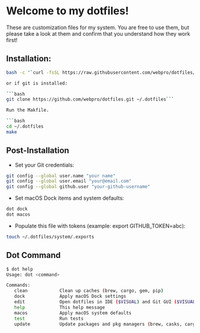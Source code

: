 # Welcome to my dotfiles!

These are customization files for my system. You are free to use them, but please take a look at them and confirm that you understand how they work first!

## Installation:
```bash
bash -c "`curl -fsSL https://raw.githubusercontent.com/webpro/dotfiles/master/remote-install.sh`"```

or if git is installed:

```bash
git clone https://github.com/webpro/dotfiles.git ~/.dotfiles```

Run the Makfile.

```bash
cd ~/.dotfiles
make
```

## Post-Installation
- Set your Git credentials:
```bash
git config --global user.name "your name"
git config --global user.email "your@email.com"
git config --global github.user "your-github-username"
```

- Set macOS Dock items and system defaults:
```sh
dot dock
dot macos
```

- Populate this file with tokens (example: export GITHUB_TOKEN=abc):
```bash
touch ~/.dotfiles/system/.exports
```

## Dot Command
```bash
$ dot help
Usage: dot <command>

Commands:
   clean            Clean up caches (brew, cargo, gem, pip)
   dock             Apply macOS Dock settings
   edit             Open dotfiles in IDE ($VISUAL) and Git GUI ($VISUAL_GIT)
   help             This help message
   macos            Apply macOS system defaults
   test             Run tests
   update           Update packages and pkg managers (brew, casks, cargo, pip3, npm, gems, macOS)
```
